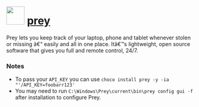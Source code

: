 ﻿# <img src="https://cdn.rawgit.com/chocolatey/chocolatey-coreteampackages/3954a1a1afd46d88381ec1e87c3e4cd3dad16066/icons/prey.png" width="48" height="48"/> [prey](https://chocolatey.org/packages/prey)


Prey lets you keep track of your laptop, phone and tablet whenever stolen or missing â€“ easily and all in one place. Itâ€™s lightweight, open source software that gives you full and remote control, 24/7.

### Notes

- To pass your `API_KEY` you can use `choco install prey -y -ia "'/API_KEY=foobarr123'`
- You may need to run `C:\Windows\Prey\current\bin\prey config gui -f` after installation to configure Prey.


